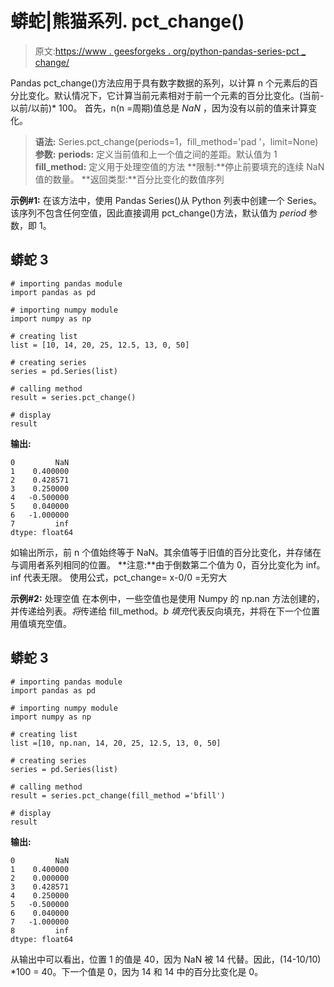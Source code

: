 # 蟒蛇|熊猫系列. pct_change()

> 原文:[https://www . geesforgeks . org/python-pandas-series-pct _ change/](https://www.geeksforgeeks.org/python-pandas-series-pct_change/)

Pandas pct_change()方法应用于具有数字数据的系列，以计算 n 个元素后的百分比变化。默认情况下，它计算当前元素相对于前一个元素的百分比变化。(当前-以前/以前)* 100。
首先，n(n =周期)值总是 *NaN* ，因为没有以前的值来计算变化。

> **语法:** Series.pct_change(periods=1，fill_method='pad '，limit=None)
> **参数:**
> **periods:** 定义当前值和上一个值之间的差距。默认值为 1
> **fill_method:** 定义用于处理空值的方法
> **限制:**停止前要填充的连续 NaN 值的数量。
> **返回类型:**百分比变化的数值序列

**示例#1:**
在该方法中，使用 Pandas Series()从 Python 列表中创建一个 Series。该序列不包含任何空值，因此直接调用 pct_change()方法，默认值为 *period* 参数，即 1。

## 蟒蛇 3

```
# importing pandas module
import pandas as pd

# importing numpy module
import numpy as np

# creating list
list = [10, 14, 20, 25, 12.5, 13, 0, 50]

# creating series
series = pd.Series(list)

# calling method
result = series.pct_change()

# display
result
```

**输出:**

```
0         NaN
1    0.400000
2    0.428571
3    0.250000
4   -0.500000
5    0.040000
6   -1.000000
7         inf
dtype: float64
```

如输出所示，前 n 个值始终等于 NaN。其余值等于旧值的百分比变化，并存储在与调用者系列相同的位置。
**注意:**由于倒数第二个值为 0，百分比变化为 inf。inf 代表无限。
使用公式，pct_change= x-0/0 =无穷大

**示例#2:** 处理空值
在本例中，一些空值也是使用 Numpy 的 np.nan 方法创建的，并传递给列表。*将*传递给 fill_method。*b 填充*代表反向填充，并将在下一个位置用值填充空值。

## 蟒蛇 3

```
# importing pandas module
import pandas as pd

# importing numpy module
import numpy as np

# creating list
list =[10, np.nan, 14, 20, 25, 12.5, 13, 0, 50]

# creating series
series = pd.Series(list)

# calling method
result = series.pct_change(fill_method ='bfill')

# display
result
```

**输出:**

```
0         NaN
1    0.400000
2    0.000000
3    0.428571
4    0.250000
5   -0.500000
6    0.040000
7   -1.000000
8         inf
dtype: float64
```

从输出中可以看出，位置 1 的值是 40，因为 NaN 被 14 代替。因此，(14-10/10) *100 = 40。下一个值是 0，因为 14 和 14 中的百分比变化是 0。